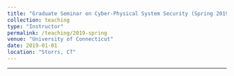 ```yaml
---
title: "Graduate Seminar on Cyber-Physical System Security (Spring 2019)"
collection: teaching
type: "Instructor"
permalink: /teaching/2019-spring
venue: "University of Connecticut"
date: 2019-01-01
location: "Storrs, CT"
---
```


---


